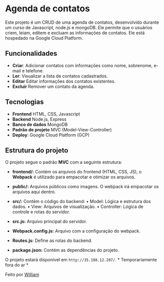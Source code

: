 # Agenda de contatos

Este projeto é um CRUD de uma agenda de contatos, desenvolvido durante um curso
de Javascript, node.js e mongoDB. Ele permite que o usuários criem, leiam, editem
e excluam as informações de contatos. Ele está hospedado na Google Cloud Platform.

## Funcionalidades 

* **Criar**: Adicionar contatos com informações como nome, sobrenome, e-mail e telefone.
* **Ler**: Visualizar a lista de contatos cadastrados.
* **Editar** Editar informações dos contatos existentes.
* **Excluir** Remover um contato da agenda.

## Tecnologias 

* **Frontend** HTML, CSS, Javascript
* **Backend** Node.js, Express
* **Banco de dados** MongoDB
* **Padrão de projeto** MVC (Model-View-Controller)
* **Deploy**: Google Cloud Platform (GCP)

## Estrutura do projeto

O projeto segue o padrão **MVC** com a seguinte estrutura:

- **frontend/:** Contém os arquivos do frontend (HTML, CSS, JS), o **Webpack**
    é utilizado para empacotar e otimizar os arquivos.

- **public/:** Arquivos públicos como imagens. O webpack irá empacotar os
    arquivos aqui dentro.

- **src/:** Contém o código do backend:
    • Model: Lógica e estrutura dos dados.
    • View: Arquivos de visualização.
    • Controller: Lógica de controle e rotas do servidor.

- **src.js:** Arquivo principal do servidor.

- **Webpack.config.js:** Arquivo com a configuração do webpack.

- **Routes.js:** Define as rotas do backend.

- **package.json:** Contém as dependências do projeto.

O projeto estará disponível em `http://35.198.12.207/`.  * Temporariamente fora do ar *
    

Feito por [William](https://github.com/Willzin1)
